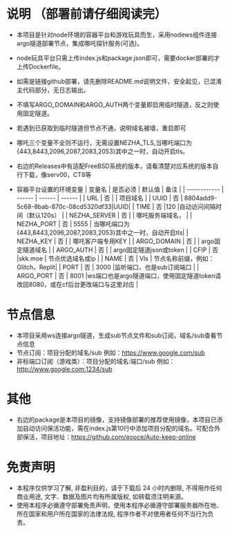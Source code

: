 # 说明 （部署前请仔细阅读完）
* 本项目是针对node环境的容器平台和游戏玩具而生，采用nodews组件连接argo隧道部署节点，集成哪吒探针服务(可选)。
* node玩具平台只需上传index.js和package.json即可，需要docker部署的才上传Dockerfile。
* 如需是链接github部署，请先删除README.md说明文件，安全起见，已混淆主代码部分，无日志输出。
* 不填写ARGO_DOMAIN和ARGO_AUTH两个变量即启用临时隧道，反之则使用固定隧道。
* 若遇到已获取到临时隧道但节点不通，说明域名被墙，重启即可
* 哪吒三个变量不全则不运行，无需设置NEZHA_TLS,当哪吒端口为{443,8443,2096,2087,2083,2053}其中之一时，自动开启tls。
* 右边的Releases中有适配FreeBSD系统的版本，请看清楚对应系统的版本自行下载，像serv00，CT8等

* 容器平台设置的环境变量
  | 变量名        | 是否必须 | 默认值 | 备注 |
  | ------------ | ------ | ------ | ------ |
  | URL          | 否 |       | 项目域名    |
  | UUID         | 否 | 8804add9-5c68-8bab-870c-08cd5320df33|UUID|
  | TIME         | 否 |120    |自动访问间隔时间（默认120s）        |
  | NEZHA_SERVER | 否 |        | 哪吒服务端域名，                |
  | NEZHA_PORT   | 否 |  5555  | 当哪吒端口为{443,8443,2096,2087,2083,2053}其中之一时，自动开启tls|
  | NEZHA_KEY    | 否 |        | 哪吒客户端专用KEY                |
  | ARGO_DOMAIN  | 否 |        | argo固定隧道域名                 |
  | ARGO_AUTH    | 否 |        | argo固定隧道json或token          |
  | CFIP         | 否 |skk.moe | 节点优选域名或ip                 |
  | NAME         | 否 |  Vls   | 节点名称前缀，例如：Glitch，Replit|
  | PORT         | 否 |  3000  |监听端口，也是sub订阅端口          |
  | ARGO_PORT    | 否 |  8001  |ws端口也是argo隧道端口，使用固定隧道token请改回8080，或在cf后台更改端口与这里对应 |

# 节点信息
* 本项目采用ws连接argo隧道，生成sub节点文件和sub订阅，域名/sub查看节点信息
* 节点订阅：项目分配的域名/sub  例如：https://www.google.com/sub
* 非标端口订阅（游戏类）：项目分配的域名:端口/sub  例如：http://www.google.com:1234/sub

# 其他
* 右边的package是本项目的镜像，支持镜像部署的推荐使用镜像，本项目已添加自动访问保活功能，需在index.js第10行中添加项目分配的域名。可配合外部保活，项目地址：https://github.com/eooce/Auto-keep-online
  
# 免责声明
* 本程序仅供学习了解, 非盈利目的，请于下载后 24 小时内删除, 不得用作任何商业用途, 文字、数据及图片均有所属版权, 如转载须注明来源。
* 使用本程序必循遵守部署免责声明，使用本程序必循遵守部署服务器所在地、所在国家和用户所在国家的法律法规, 程序作者不对使用者任何不当行为负责。

